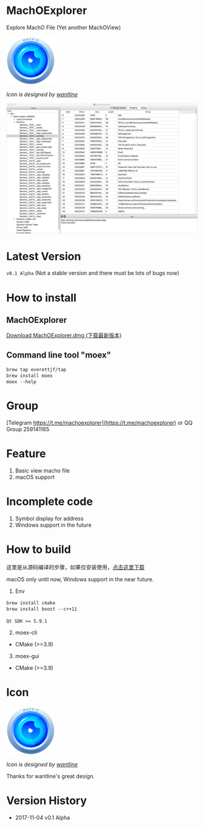 # MachOExplorer

Explore MachO File (Yet another MachOView)

![MachOExplorerIcon](image/machoexplorer-small.png)

*Icon is designed by [wantline](https://weibo.com/wantline)*

![MachOExplorer](image/screenshot.png)

# Latest Version

`v0.1 Alpha` (Not a stable version and there must be lots of bugs now)

# How to install

## MachOExplorer

[Download MachOExplorer.dmg (下载最新版本)](https://github.com/everettjf/MachOExplorer/releases)

## Command line tool "moex"

```
brew tap everettjf/tap
brew install moex
moex --help
```

# Group

[Telegram https://t.me/machoexplorer](https://t.me/machoexplorer) or QQ Group 259141165

# Feature

1. Basic view macho file
2. macOS support

# Incomplete code

1. Symbol display for address
2. Windows support in the future

# How to build 

这里是从源码编译的步骤，如果仅安装使用，[点击这里下载](https://github.com/everettjf/MachOExplorer/releases)

macOS only until now, Windows support in the near future.

1. Env

```
brew install cmake
brew install boost --c++11

Qt SDK >= 5.9.1
```

2. moex-cli

- CMake (>=3.9)

3. moex-gui

- CMake (>=3.9)

# Icon

![MachOExplorer](image/machoexplorer-small.png)

*Icon is designed by [wantline](https://weibo.com/wantline)*

Thanks for wantline's great design.

# Version History

- 2017-11-04 v0.1 Alpha